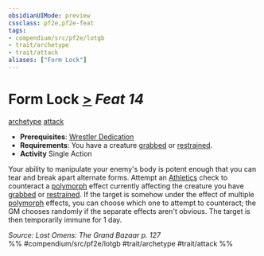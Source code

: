 ```yaml
---
obsidianUIMode: preview
cssclass: pf2e,pf2e-feat
tags:
- compendium/src/pf2e/lotgb
- trait/archetype
- trait/attack
aliases: ["Form Lock"]
---
```

# Form Lock  [>](../../rules/core-rulebook/chapter-9-playing-the-game.md#Actions "Single Action") *Feat 14*  
[archetype](../../rules/traits/archetype.md)  [attack](../../rules/traits/attack.md)  

- **Prerequisites**: [Wrestler Dedication](wrestler-dedication-lotgb.md)
- **Requirements**: You have a creature [grabbed](../../rules/conditions.md#Grabbed) or [restrained](../../rules/conditions.md#Restrained).
- **Activity** Single Action

Your ability to manipulate your enemy's body is potent enough that you can tear and break apart alternate forms. Attempt an [Athletics](../skills.md#Athletics) check to counteract a [polymorph](../../rules/traits/polymorph.md) effect currently affecting the creature you have [grabbed](../../rules/conditions.md#Grabbed) or [restrained](../../rules/conditions.md#Restrained). If the target is somehow under the effect of multiple [polymorph](../../rules/traits/polymorph.md) effects, you can choose which one to attempt to counteract; the GM chooses randomly if the separate effects aren't obvious. The target is then temporarily immune for 1 day.

*Source: Lost Omens: The Grand Bazaar p. 127*  
%% #compendium/src/pf2e/lotgb #trait/archetype #trait/attack %%
